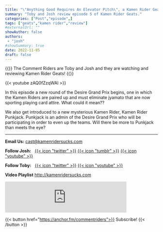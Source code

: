```yaml
---
title: "\"Anything Good Requires An Elevator Pitch\", a Kamen Rider Geats Episode 5 Review"
summary: "Toby and Josh review episode 5 of Kamen Rider Geats."
categories: ["Post","episode",]
tags: ["geats","kamen rider","review"]
#externalUrl: ""
showAuthor: false
authors:
 - "josh"
#showSummary: true
date: 2022-11-05
draft: false
---
```


{{<lead>}}
The Comment Riders are Toby and Josh and they are watching and reviewing Kamen Rider Geats!
{{</lead>}}

{{< youtube zAQ0fZzqWAI >}}

In this episode a new round of the Desire Grand Prix begins, one in which the Kamen Riders are paired up and must eliminate jyamato that are now sporting playing card attire. What could it mean??

We also get introduced to a new mysterious Kamen Rider, Kamen Rider Punkjack. Punkjack is an admin of the Desire Grand Prix who will be participating in order to even up the teams. Will there be more to Punkjack than meets the eye?

---

**Email Us:** cast@kamenridersucks.com

**Follow Josh:**&nbsp;&nbsp; <a href='https://twitter.com/PrettyDeceJosh'>{{< icon "twitter" >}}</a> <a href='https://prettydecejosh.tumblr.com'>{{< icon "tumblr" >}}</a> <a href='https://www.youtube.com/prettydece'>{{< icon "youtube" >}}</a>

**Follow Toby:**&nbsp;&nbsp; <a href='https://twitter.com/LifeOfTobes'>{{< icon "twitter" >}}</a> <a href='https://www.youtube.com/tobesplays'>{{< icon "youtube" >}}</a>

**Video Playlist** http://kamenridersucks.com

<iframe src="https://anchor.fm/commentriders/embed/episodes/Kamen-Rider-Geats-05---Anything-Good-Requires-An-Elevator-Pitch-e1q89bu" height="102px" width="400px" frameborder="0" scrolling="no"></iframe>

<p>

{{< button href="https://anchor.fm/commentriders">}}
Subscribe!
{{< /button >}}